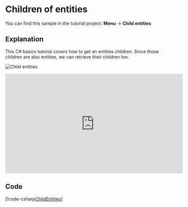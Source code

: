 # Children of entities
You can find this sample in the tutorial project: **Menu** &rarr; **Child entities** 

## Explanation
This C# basics tutorial covers how to get an entities children. Since those children are also entities, we can retrieve their children too.

![Child entities](media/child-entities.png)

<iframe width="560" height="315" src="https://www.youtube.com/embed/jf9x__cbiqI" frameborder="0" allow="accelerometer; autoplay; encrypted-media; gyroscope; picture-in-picture" allowfullscreen></iframe>

## Code
[!code-csharp[ChildEntities](..\..\..\..\stride\samples\Tutorials\CSharpBeginner\CSharpBeginner\CSharpBeginner.Game\Code\ChildEntitiesDemo.cs)]
